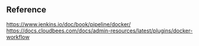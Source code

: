 ## Reference

https://www.jenkins.io/doc/book/pipeline/docker/
https://docs.cloudbees.com/docs/admin-resources/latest/plugins/docker-workflow
